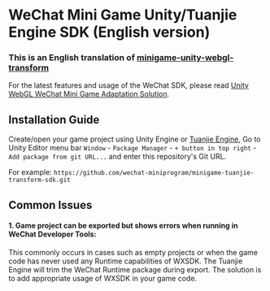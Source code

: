 # WeChat Mini Game Unity/Tuanjie Engine SDK (English version)

### This is an English translation of [minigame-unity-webgl-transform](https://github.com/wechat-miniprogram/minigame-unity-webgl-transform/)

For the latest features and usage of the WeChat SDK, please read [Unity WebGL WeChat Mini Game Adaptation Solution](https://wechat-miniprogram.github.io/minigame-unity-webgl-transform/).

## Installation Guide

Create/open your game project using Unity Engine or [Tuanjie Engine](https://unity.cn/tuanjie/tuanjieyinqing),
Go to Unity Editor menu bar `Window` - `Package Manager` - `+ button in top right` - `Add package from git URL...` and enter this repository's Git URL.

For example: `https://github.com/wechat-miniprogram/minigame-tuanjie-transform-sdk.git`

## Common Issues

#### 1. Game project can be exported but shows errors when running in WeChat Developer Tools:
This commonly occurs in cases such as empty projects or when the game code has never used any Runtime capabilities of WXSDK. The Tuanjie Engine will trim the WeChat Runtime package during export. The solution is to add appropriate usage of WXSDK in your game code.
